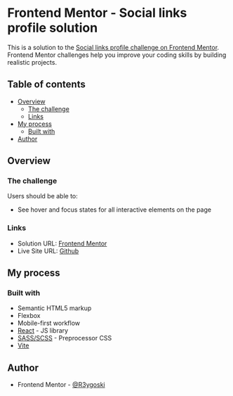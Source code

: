 # Frontend Mentor - Social links profile solution

This is a solution to the [Social links profile challenge on Frontend Mentor](https://www.frontendmentor.io/challenges/social-links-profile-UG32l9m6dQ). Frontend Mentor challenges help you improve your coding skills by building realistic projects. 

## Table of contents

- [Overview](#overview)
  - [The challenge](#the-challenge)
  - [Links](#links)
- [My process](#my-process)
  - [Built with](#built-with)
- [Author](#author)

## Overview

### The challenge

Users should be able to:

- See hover and focus states for all interactive elements on the page

### Links

- Solution URL: [Frontend Mentor](https://www.frontendmentor.io/solutions/social-links-profile-made-with-react-and-sass-hiXIIMJxyR)
- Live Site URL: [Github](https://r3ygoski.github.io/social-links-profile-react/)

## My process

### Built with

- Semantic HTML5 markup
- Flexbox
- Mobile-first workflow
- [React](https://react.dev/) - JS library
- [SASS/SCSS](https://sass-lang.com/) - Preprocessor CSS
- [Vite](https://vitejs.dev/guide/)

## Author

- Frontend Mentor - [@R3ygoski](https://www.frontendmentor.io/profile/R3ygoski)

